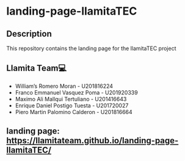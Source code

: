 # landing-page-llamitaTEC

## Description
This repository contains the landing page for the llamitaTEC project

## Llamita Team💻
* William’s Romero Moran - U201816224
* Franco Emmanuel Vasquez Poma - U201920339
* Maximo Ali Mallqui Tertuliano - U201416643
* Enrique Daniel Postigo Tuesta - U201720027
* Piero Martin Palomino Calderon - U201816664


## landing page: https://llamitateam.github.io/landing-page-llamitaTEC/

